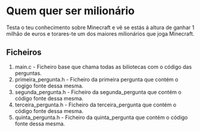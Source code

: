 # Quem quer ser milionário
Testa o teu conhecimento sobre Minecraft e vê se estás á altura de ganhar 1 milhão de euros e torares-te um dos maiores milionários que joga Minecraft.

## Ficheiros
1. main.c                   - Ficheiro base que chama todas as biliotecas com o código das perguntas.
2. primeira_pergunta.h      - Ficheiro da primeira pergunta que contém o cogigo fonte dessa mesma.
3. segunda_pergunta.h       - Ficheiro da segunda_pergunta que contém o código fonte dessa mesma.
4. terceira_pergunta.h      - Ficheiro da terceira_pergunta que contém o código fonte dessa mesma.
5. quinta_pergunta.h        - Ficheiro da quinta_pergunta que contém o código fonte dessa mesma.